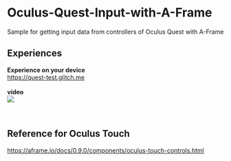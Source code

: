 # Oculus-Quest-Input-with-A-Frame
Sample for getting input data from controllers of Oculus Quest with A-Frame

## Experiences<br>
<b>Experience on your device</b><br>
https://quest-test.glitch.me
<br><br>
<b>video</b>
<br>
[![](https://img.youtube.com/vi/vOsfX_jxClY/0.jpg)](https://www.youtube.com/watch?v=vOsfX_jxClY)

<br>

## Reference for Oculus Touch<br>
https://aframe.io/docs/0.9.0/components/oculus-touch-controls.html
